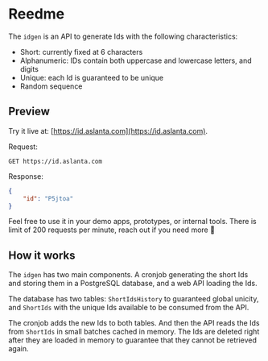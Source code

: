 # Reedme

The `idgen` is an API to generate Ids with the following characteristics:

- Short: currently fixed at 6 characters
- Alphanumeric: IDs contain both uppercase and lowercase letters, and digits
- Unique: each Id is guaranteed to be unique
- Random sequence

## Preview

Try it live at: [https://id.aslanta.com](https://id.aslanta.com).

Request:

```code
GET https://id.aslanta.com
```

Response:

```JSON
{
    "id": "P5jtoa"
}
```

Feel free to use it in your demo apps, prototypes, or internal tools. There is limit of 200 requests per minute, reach out if you need more :rocket:

## How it works

The `idgen` has two main components. A cronjob generating the short Ids and storing them in a PostgreSQL database, and a web API loading the Ids.

The database has two tables: `ShortIdsHistory` to guaranteed global unicity, and `ShortIds` with the unique Ids available to be consumed from the API.

The cronjob adds the new Ids to both tables. And then the API reads the Ids from `ShortIds` in small batches cached in memory. The Ids are deleted right after they are loaded in memory to guarantee that they cannot be retrieved again.
